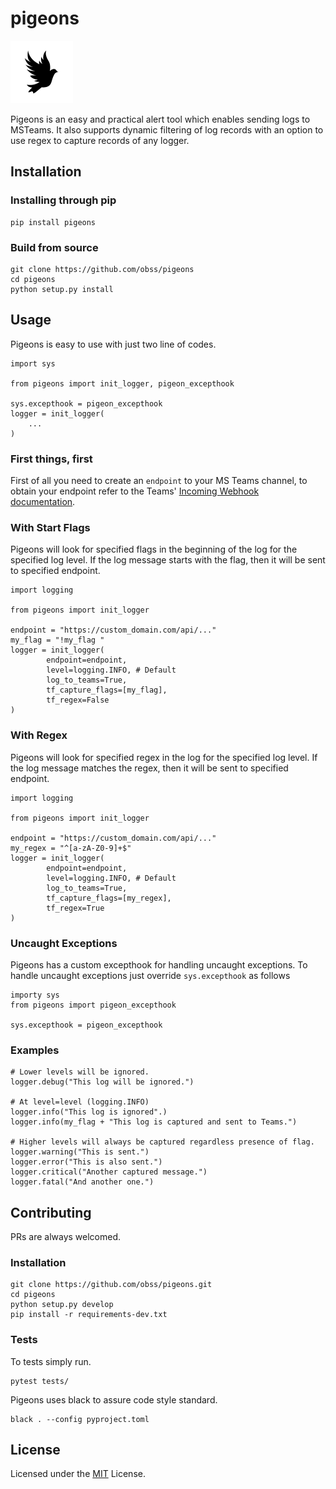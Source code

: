 # pigeons

![](assets/logo.png)

Pigeons is an easy and practical alert tool which enables sending logs to MSTeams. 
It also supports dynamic filtering of log records with an option to use 
regex to capture records of any logger.

## Installation

### Installing through pip

    pip install pigeons

### Build from source
    
    git clone https://github.com/obss/pigeons
    cd pigeons
    python setup.py install

## Usage

Pigeons is easy to use with just two line of codes.
    
    import sys

    from pigeons import init_logger, pigeon_excepthook

    sys.excepthook = pigeon_excepthook
    logger = init_logger(
        ...
    )

### First things, first

First of all you need to create an `endpoint` to your MS Teams channel, to obtain your endpoint refer to the Teams' [Incoming Webhook documentation](https://docs.microsoft.com/en-us/microsoftteams/platform/webhooks-and-connectors/how-to/add-incoming-webhook).

### With Start Flags

Pigeons will look for specified flags in the beginning of the log for 
the specified log level. If the log message starts with the flag, then
it will be sent to specified endpoint.

    import logging

    from pigeons import init_logger

    endpoint = "https://custom_domain.com/api/..."
    my_flag = "!my_flag "
    logger = init_logger(
            endpoint=endpoint,
            level=logging.INFO, # Default
            log_to_teams=True,
            tf_capture_flags=[my_flag],
            tf_regex=False
    )

### With Regex

Pigeons will look for specified regex in the log for the specified log level. 
If the log message matches the regex, then it will be sent to specified endpoint.

    import logging

    from pigeons import init_logger

    endpoint = "https://custom_domain.com/api/..."
    my_regex = "^[a-zA-Z0-9]+$"
    logger = init_logger(
            endpoint=endpoint,
            level=logging.INFO, # Default
            log_to_teams=True,
            tf_capture_flags=[my_regex],
            tf_regex=True
    )

### Uncaught Exceptions

Pigeons has a custom excepthook for handling uncaught exceptions.
To handle uncaught exceptions just override `sys.excepthook` as follows

    importy sys
    from pigeons import pigeon_excepthook

    sys.excepthook = pigeon_excepthook

### Examples

    # Lower levels will be ignored.
    logger.debug("This log will be ignored.")
    
    # At level=level (logging.INFO)
    logger.info("This log is ignored".)
    logger.info(my_flag + "This log is captured and sent to Teams.")
    
    # Higher levels will always be captured regardless presence of flag.    
    logger.warning("This is sent.")
    logger.error("This is also sent.")
    logger.critical("Another captured message.")
    logger.fatal("And another one.")

## Contributing

PRs are always welcomed.

### Installation

    git clone https://github.com/obss/pigeons.git
    cd pigeons
    python setup.py develop
    pip install -r requirements-dev.txt

### Tests

To tests simply run.

    pytest tests/

Pigeons uses black to assure code style standard.

    black . --config pyproject.toml


## License

Licensed under the [MIT](LICENSE) License.